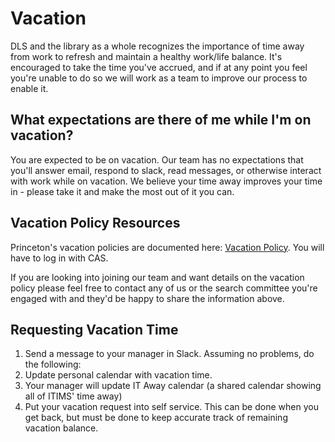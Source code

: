 # Vacation

DLS and the library as a whole recognizes the importance of time away from work
to refresh and maintain a healthy work/life balance. It's encouraged to take the
time you've accrued, and if at any point you feel you're unable to do so we will
work as a team to improve our process to enable it.

## What expectations are there of me while I'm on vacation?

You are expected to be on vacation. Our team has no expectations that you'll
answer email, respond to slack, read messages, or otherwise interact with work
while on vacation. We believe your time away improves your time in - please take
it and make the most out of it you can.

## Vacation Policy Resources

Princeton's vacation policies are documented here: [Vacation
Policy](https://hr.princeton.edu/myhr/policies/vacation). You will have to log
in with CAS.

If you are looking into joining our team and want details on the vacation policy
please feel free to contact any of us or the search committee you're engaged
with and they'd be happy to share the information above.

## Requesting Vacation Time

1. Send a message to your manager in Slack. Assuming no problems, do the
   following:
1. Update personal calendar with vacation time.
1. Your manager will update IT Away calendar (a shared calendar showing all of ITIMS'
   time away)
1. Put your vacation request into self service. This can be done when you get
   back, but must be done to keep accurate track of remaining vacation balance.

